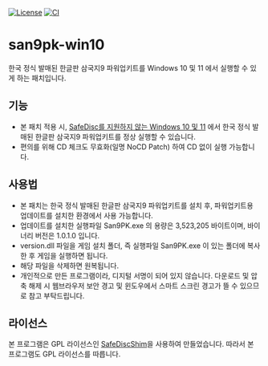 [![License](https://img.shields.io/badge/license-GPL--3-orange)](https://opensource.org/license/gpl-3-0)
[![CI](https://github.com/leejeonghun/san9pk-win10/actions/workflows/main.yml/badge.svg)](https://github.com/leejeonghun/san9pk-win10/actions/workflows/main.yml)
# san9pk-win10


한국 정식 발매된 한글판 삼국지9 파워업키트를 Windows 10 및 11 에서 실행할 수 있게 하는 패치입니다.


## 기능

* 본 패치 적용 시, [SafeDisc를 지원하지 않는 Windows 10 및 11](https://en.wikipedia.org/wiki/SafeDisc#SafeDisc_driver_vulnerabilities) 에서 한국 정식 발매된 한글판 삼국지9 파워업키트를 정상 실행할 수 있습니다.
* 편의를 위해 CD 체크도 무효화(일명 NoCD Patch) 하여 CD 없이 실행 가능합니다.


## 사용법

* 본 패치는 한국 정식 발매된 한글판 삼국지9 파워업키트를 설치 후, 파워업키트용 업데이트를 설치한 환경에서 사용 가능합니다.
* 업데이트를 설치한 실행파일 San9PK.exe 의 용량은 3,523,205 바이트이며, 바이너리 버전은 1.0.1.0 입니다.
* version.dll 파일을 게임 설치 폴더, 즉 실행파일 San9PK.exe 이 있는 폴더에 복사한 후 게임을 실행하면 됩니다.
* 해당 파일을 삭제하면 원복됩니다.
* 개인적으로 만든 프로그램이라, 디지털 서명이 되어 있지 않습니다. 다운로드 및 압축 해제 시 웹브라우저 보안 경고 및 윈도우에서 스마트 스크린 경고가 뜰 수 있으므로 참고 부탁드립니다.


## 라이선스

본 프로그램은 GPL 라이선스인 [SafeDiscShim](https://github.com/RibShark/SafeDiscShim)을 사용하여 만들었습니다. 따라서 본 프로그램도 GPL 라이선스를 따릅니다.
